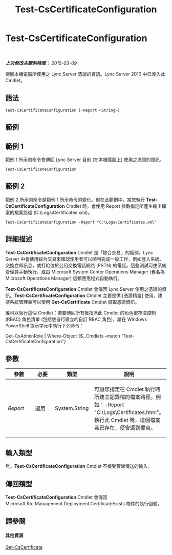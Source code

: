 ﻿---
title: Test-CsCertificateConfiguration
TOCTitle: Test-CsCertificateConfiguration
ms:assetid: 8086bdf7-d283-4666-9f6c-0d5a3a31b3a6
ms:mtpsurl: https://technet.microsoft.com/zh-tw/library/Gg398647(v=OCS.15)
ms:contentKeyID: 49291480
ms.date: 08/10/2015
mtps_version: v=OCS.15
ms.translationtype: HT
---

# Test-CsCertificateConfiguration

 

_**上次修改主題的時間：** 2015-03-09_

傳回本機電腦所使用之 Lync Server 憑證的資訊。Lync Server 2010 中已導入此 Cmdlet。

## 語法

    Test-CsCertificateConfiguration [-Report <String>]

## 範例

## 範例 1

範例 1 所示的命令會傳回 Lync Server 目前 (在本機電腦上) 使用之憑證的資訊。

    Test-CsCertificateConfiguration

## 範例 2

範例 2 所示的命令是範例 1 所示命令的變化。但在此範例中，當您執行 **Test-CsCertificateConfiguration** Cmdlet 時，會使用 Report 參數指定所產生輸出檔案的檔案路徑 (C:\\Logs\\Certificates.xml)。

    Test-CsCertificateConfiguration -Report "C:\Logs\Certificates.xml"

## 詳細描述

**Test-CsCertificateConfiguration** Cmdlet 是「綜合交易」的範例。Lync Server 中會使用綜合交易來確認使用者可以順利完成一般工作，例如登入系統、交換立即訊息，或打給位於公用交換電話網路 (PSTN) 的電話。這些測試可由系統管理員手動執行，或由 Microsoft System Center Operations Manager (舊名為 Microsoft Operations Manager) 這類應用程式自動執行。

**Test-CsCertificateConfiguration** Cmdlet 會傳回 Lync Server 使用之憑證的資訊。**Test-CsCertificateConfiguration** Cmdlet 主要是供 \[憑證精靈\] 使用。建議系統管理員可以使用 **Get-CsCertificate** Cmdlet 擷取憑證資訊。

誰可以執行這個 Cmdlet：若要傳回所有獲指派此 Cmdlet 的角色型存取控制 (RBAC) 角色清單 (包括您自行建立的自訂 RBAC 角色)，請在 Windows PowerShell 提示字元中執行下列命令：

Get-CsAdminRole | Where-Object {$\_.Cmdlets –match "Test-CsCertificateConfiguration"}

## 參數


<table>
<colgroup>
<col style="width: 25%" />
<col style="width: 25%" />
<col style="width: 25%" />
<col style="width: 25%" />
</colgroup>
<thead>
<tr class="header">
<th>參數</th>
<th>必要</th>
<th>類型</th>
<th>說明</th>
</tr>
</thead>
<tbody>
<tr class="odd">
<td><p><em>Report</em></p></td>
<td><p>選用</p></td>
<td><p>System.String</p></td>
<td><p>可讓您指定在 Cmdlet 執行時所建立記錄檔的檔案路徑。例如：-Report &quot;C:\Logs\Certificates.html&quot;。執行此 Cmdlet 時，這個檔案若已存在，便會遭到覆寫。</p></td>
</tr>
</tbody>
</table>


## 輸入類型

無。**Test-CsCertificateConfiguration** Cmdlet 不接受管線傳送的輸入。

## 傳回類型

**Test-CsCertificateConfiguration** Cmdlet 會傳回 Microsoft.Rtc.Management.Deployment,CertificateExists 物件的執行個體。

## 請參閱

#### 其他資源

[Get-CsCertificate](get-cscertificate.md)

